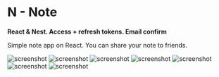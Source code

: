 # N - Note

**React & Nest. Access + refresh tokens. Email confirm**

Simple note app on React. You can share your note to friends.

![screenshot](https://i.imgur.com/NjvAQeQ.png)
![screenshot](https://i.imgur.com/sodP0Tg.png)
![screenshot](https://i.imgur.com/D6GRtFt.png)
![screenshot](https://i.imgur.com/mtPgUUe.png)
![screenshot](https://i.imgur.com/To8b8b3.png)
![screenshot](https://i.imgur.com/ksYaBGY.png)
![screenshot](https://i.imgur.com/iOCl9wG.png)

